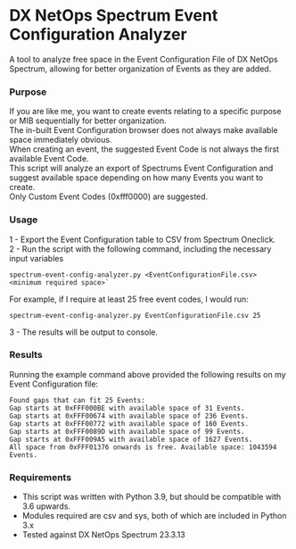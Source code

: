 # DX NetOps Spectrum Event Configuration Analyzer
A tool to analyze free space in the Event Configuration File of DX NetOps Spectrum, allowing for better organization of Events as they are added.


### Purpose
If you are like me, you want to create events relating to a specific purpose or MIB sequentially for better organization.  
The in-built Event Configuration browser does not always make available space immediately obvious.  
When creating an event, the suggested Event Code is not always the first available Event Code.  
This script will analyze an export of Spectrums Event Configuration and suggest available space depending on how many Events you want to create.  
Only Custom Event Codes (0xfff0000) are suggested.


### Usage
1 - Export the Event Configuration table to CSV from Spectrum Oneclick.  
2 - Run the script with the following command, including the necessary input variables  
```
spectrum-event-config-analyzer.py <EventConfigurationFile.csv> <minimum required space>`  
```
For example, if I require at least 25 free event codes, I would run:  
```
spectrum-event-config-analyzer.py EventConfigurationFile.csv 25
```  
3 - The results will be output to console.  


### Results
Running the example command above provided the following results on my Event Configuration file:  
```
Found gaps that can fit 25 Events:
Gap starts at 0xFFF000BE with available space of 31 Events.
Gap starts at 0xFFF00674 with available space of 236 Events.
Gap starts at 0xFFF00772 with available space of 160 Events.
Gap starts at 0xFFF0089D with available space of 99 Events.
Gap starts at 0xFFF009A5 with available space of 1627 Events.
All space from 0xFFF01376 onwards is free. Available space: 1043594 Events.

```  


### Requirements
* This script was written with Python 3.9, but should be compatible with 3.6 upwards. 
* Modules required are csv and sys, both of which are included in Python 3.x
* Tested against DX NetOps Spectrum 23.3.13

